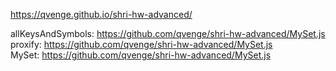 https://qvenge.github.io/shri-hw-advanced/

allKeysAndSymbols: https://github.com/qvenge/shri-hw-advanced/MySet.js  
proxify: https://github.com/qvenge/shri-hw-advanced/MySet.js  
MySet: https://github.com/qvenge/shri-hw-advanced/MySet.js
